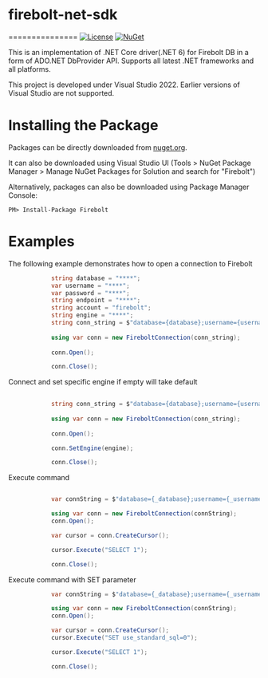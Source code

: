 # firebolt-net-sdk
===============
[![License](https://img.shields.io/badge/License-Apache%202.0-blue.svg)](https://opensource.org/licenses/Apache-2.0)
[![NuGet]()]()

This is an implementation of .NET Core driver(.NET 6) for Firebolt DB in a form of ADO.NET DbProvider API.
Supports all latest .NET frameworks and all platforms.

This project is developed under Visual Studio 2022. Earlier versions of Visual Studio are not supported.


Installing the Package
======================

Packages can be directly downloaded from [nuget.org](https://www.nuget.org/).

It can also be downloaded using Visual Studio UI (Tools > NuGet Package Manager > Manage NuGet Packages for Solution and search for "Firebolt")

Alternatively, packages can also be downloaded using Package Manager Console:
```{r, engine='bash', code_block_name}
PM> Install-Package Firebolt
```

Examples
======================

The following example demonstrates how to open a connection to Firebolt

```cs
            string database = "****";
            var username = "****";
            var password = "****";
            string endpoint = "****";
            string account = "firebolt";
            string engine = "****";
            string conn_string = $"database={database};username={username};password={password};endpoint={endpoint};";
          
            using var conn = new FireboltConnection(conn_string);
           
            conn.Open();

            conn.Close();
```
Connect and set specific engine if empty will take default

```cs
    
            string conn_string = $"database={database};username={username};password={password};endpoint={endpoint};";
          
            using var conn = new FireboltConnection(conn_string);
           
            conn.Open();

            conn.SetEngine(engine);

            conn.Close();
```

Execute command

```cs

            var connString = $"database={_database};username={_username};password={_password};endpoint={_endpoint};";

            using var conn = new FireboltConnection(connString);
            conn.Open();

            var cursor = conn.CreateCursor();

            cursor.Execute("SELECT 1");

            conn.Close();
```

Execute command with SET parameter

```cs
            var connString = $"database={_database};username={_username};password={_password};endpoint={_endpoint};account={_account}";

            using var conn = new FireboltConnection(connString);
            conn.Open();

            var cursor = conn.CreateCursor();
            cursor.Execute("SET use_standard_sql=0");

            cursor.Execute("SELECT 1");

            conn.Close();
```
